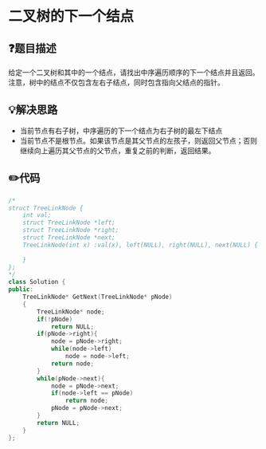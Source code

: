 # 二叉树的下一个结点

## :question:题目描述
给定一个二叉树和其中的一个结点，请找出中序遍历顺序的下一个结点并且返回。注意，树中的结点不仅包含左右子结点，同时包含指向父结点的指针。

## :bulb:解决思路
- 当前节点有右子树，中序遍历的下一个结点为右子树的最左下结点
- 当前节点不是根节点。如果该节点是其父节点的左孩子，则返回父节点；否则继续向上遍历其父节点的父节点，重复之前的判断，返回结果。

## :pencil2:代码
```c++
/*
struct TreeLinkNode {
    int val;
    struct TreeLinkNode *left;
    struct TreeLinkNode *right;
    struct TreeLinkNode *next;
    TreeLinkNode(int x) :val(x), left(NULL), right(NULL), next(NULL) {
        
    }
};
*/
class Solution {
public:
    TreeLinkNode* GetNext(TreeLinkNode* pNode)
    {
        TreeLinkNode* node;
        if(!pNode)
            return NULL;
        if(pNode->right){
            node = pNode->right;
            while(node->left)
                node = node->left;
            return node;
        }
        while(pNode->next){
            node = pNode->next;
            if(node->left == pNode)
                return node;
            pNode = pNode->next;
        }
        return NULL;
    }
};
```